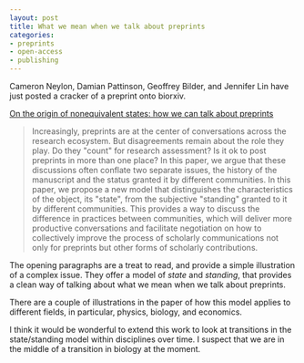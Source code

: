 ```yaml
---
layout: post
title: What we mean when we talk about preprints
categories:
- preprints
- open-access
- publishing
---
```



Cameron Neylon, Damian Pattinson, Geoffrey Bilder, and Jennifer Lin have just posted a cracker of a preprint onto biorxiv. 

[On the origin of nonequivalent states: how we can talk about preprints](http://biorxiv.org/content/early/2016/12/09/092817)

> Increasingly, preprints are at the center of conversations across the research ecosystem. But disagreements remain about the role they play. Do they "count" for research assessment? Is it ok to post preprints in more than one place? In this paper, we argue that these discussions often conflate two separate issues, the history of the manuscript and the status granted it by different communities. In this paper, we propose a new model that distinguishes the characteristics of the object, its "state", from the subjective "standing" granted to it by different communities. This provides a way to discuss the difference in practices between communities, which will deliver more productive conversations and facilitate negotiation on how to collectively improve the process of scholarly communications not only for preprints but other forms of scholarly contributions.

The opening paragraphs are a treat to read, and provide a simple illustration of a complex issue. They offer a model of *state* and  *standing*, that provides a clean way of talking about what we mean when we talk about preprints. 

There are a couple of illustrations in the paper of how this model applies to different fields, in particular, physics, biology, and economics. 

I think it would be wonderful to extend this work to look at transitions in the state/standing model within disciplines over time. I suspect that we are in the middle of a transition in biology at the moment. 